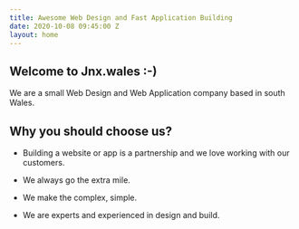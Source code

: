 ```yaml
---
title: Awesome Web Design and Fast Application Building
date: 2020-10-08 09:45:00 Z
layout: home
---
```


## Welcome to Jnx.wales :-)

We are a small Web Design and Web Application company based in south Wales.

## Why you should choose us?

* Building a website or app is a partnership and we love working with our customers.

* We always go the extra mile.

* We make the complex, simple.

* We are experts and experienced in design and build.